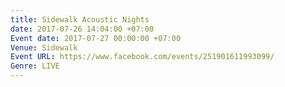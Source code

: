 ```yaml
---
title: Sidewalk Acoustic Nights
date: 2017-07-26 14:04:00 +07:00
Event date: 2017-07-27 00:00:00 +07:00
Venue: Sidewalk
Event URL: https://www.facebook.com/events/251901611993099/
Genre: LIVE
---
```


